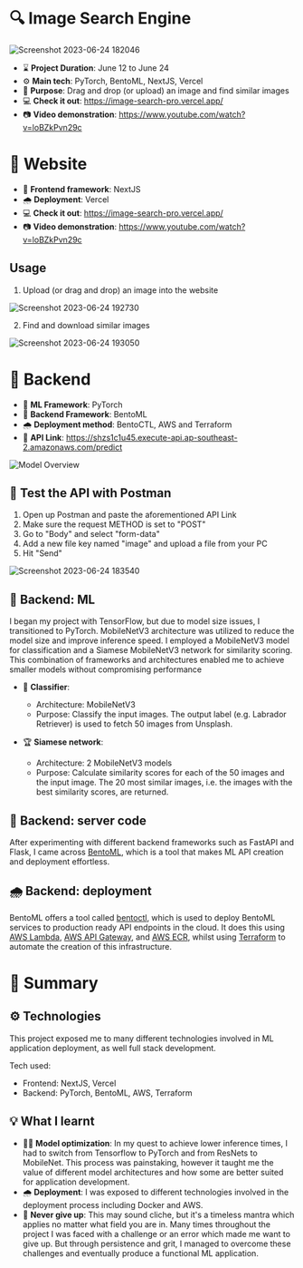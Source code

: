 # 🔍 Image Search Engine
![Screenshot 2023-06-24 182046](https://github.com/raj-pulapakura/Image-Search-Engine/assets/87762282/21702ad9-6cfe-4a5d-8385-cc65fad8eded)
- ⌛ **Project Duration**: June 12 to June 24
- ⚙️ **Main tech**: PyTorch, BentoML, NextJS, Vercel
- 🦄 **Purpose**: Drag and drop (or upload) an image and find similar images
- 💻 **Check it out**: https://image-search-pro.vercel.app/
- 📷 **Video demonstration**: https://www.youtube.com/watch?v=loBZkPvn29c

# 🤗 Website
- 💪 **Frontend framework**: NextJS
- 🌧️ **Deployment**: Vercel
- 💻 **Check it out**: https://image-search-pro.vercel.app/
- 📷 **Video demonstration**: https://www.youtube.com/watch?v=loBZkPvn29c

## Usage

1. Upload (or drag and drop) an image into the website

![Screenshot 2023-06-24 192730](https://github.com/raj-pulapakura/Image-Search-Engine/assets/87762282/8b220bec-a8e8-4972-af6c-bee80211b73c)

2. Find and download similar images

![Screenshot 2023-06-24 193050](https://github.com/raj-pulapakura/Image-Search-Engine/assets/87762282/46ac6e74-4c80-4285-86fa-558bd4461124)

# 🤖 Backend
- 🎰 **ML Framework**: PyTorch
- 🏈 **Backend Framework**: BentoML
- 🌧️ **Deployment method**: BentoCTL, AWS and Terraform
- 🔗 **API Link**: https://shzs1c1u45.execute-api.ap-southeast-2.amazonaws.com/predict

![Model Overview](https://github.com/raj-pulapakura/Image-Search-Engine/assets/87762282/a9d04a84-95cd-4aec-9123-725eeb1b66ea)

## 🧪 Test the API with Postman

1. Open up Postman and paste the aforementioned API Link
2. Make sure the request METHOD is set to "POST"
3. Go to "Body" and select "form-data"
4. Add a new file key named "image" and upload a file from your PC
5. Hit "Send"

![Screenshot 2023-06-24 183540](https://github.com/raj-pulapakura/Image-Search-Engine/assets/87762282/f91b628a-8e9a-40d3-8adc-55207cb4bd9b)

## 🎰 Backend: ML

I began my project with TensorFlow, but due to model size issues, I transitioned to PyTorch. MobileNetV3 architecture was utilized to reduce the model size and improve inference speed. I employed a MobileNetV3 model for classification and a Siamese MobileNetV3 network for similarity scoring. This combination of frameworks and architectures enabled me to achieve smaller models without compromising performance

- 🐶 **Classifier**:
  - Architecture: MobileNetV3
  - Purpose: Classify the input images. The output label (e.g. Labrador Retriever) is used to fetch 50 images from Unsplash.
 
- 🏆 **Siamese network**:
  - Architecture: 2 MobileNetV3 models
  - Purpose: Calculate similarity scores for each of the 50 images and the input image. The 20 most similar images, i.e. the images with the best similarity scores, are returned.

## 🏈 Backend: server code

After experimenting with different backend frameworks such as FastAPI and Flask, I came across [BentoML](https://github.com/bentoml), which is a tool that makes ML API creation and deployment effortless.

## 🌧️ Backend: deployment
BentoML offers a tool called [bentoctl](https://github.com/bentoml/bentoctl), which is used to deploy BentoML services to production ready API endpoints in the cloud. It does this using [AWS Lambda](https://aws.amazon.com/lambda/), [AWS API Gateway](https://aws.amazon.com/api-gateway/), and [AWS ECR](https://aws.amazon.com/ecr/), whilst using [Terraform](https://www.terraform.io/) to automate the creation of this infrastructure.

# 📜 Summary

## ⚙️ Technologies

This project exposed me to many different technologies involved in ML application deployment, as well full stack development.

Tech used:
- Frontend: NextJS, Vercel
- Backend: PyTorch, BentoML, AWS, Terraform

## 💡 What I learnt

- 🏃‍♂️ **Model optimization**: In my quest to achieve lower inference times, I had to switch from Tensorflow to PyTorch and from ResNets to MobileNet. This process was painstaking, however it taught me the value of different model architectures and how some are better suited for application development.
- 🌧️ **Deployment**: I was exposed to different technologies involved in the deployment process including Docker and AWS.
- 🫡 **Never give up**: This may sound cliche, but it's a timeless mantra which applies no matter what field you are in. Many times throughout the project I was faced with a challenge or an error which made me want to give up. But through persistence and grit, I managed to overcome these challenges and eventually produce a functional ML application.
